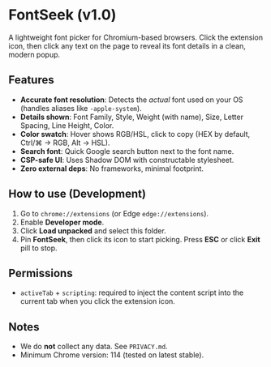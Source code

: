 # FontSeek (v1.0)

A lightweight font picker for Chromium-based browsers. Click the extension icon, then click any text on the page to reveal its font details in a clean, modern popup.

## Features
- **Accurate font resolution**: Detects the *actual* font used on your OS (handles aliases like `-apple-system`).  
- **Details shown**: Font Family, Style, Weight (with name), Size, Letter Spacing, Line Height, Color.  
- **Color swatch**: Hover shows RGB/HSL, click to copy (HEX by default, Ctrl/⌘ → RGB, Alt → HSL).  
- **Search font**: Quick Google search button next to the font name.  
- **CSP-safe UI**: Uses Shadow DOM with constructable stylesheet.  
- **Zero external deps**: No frameworks, minimal footprint.

## How to use (Development)
1. Go to `chrome://extensions` (or Edge `edge://extensions`).
2. Enable **Developer mode**.
3. Click **Load unpacked** and select this folder.
4. Pin **FontSeek**, then click its icon to start picking. Press **ESC** or click **Exit** pill to stop.

## Permissions
- `activeTab` + `scripting`: required to inject the content script into the current tab when you click the extension icon.

## Notes
- We do **not** collect any data. See `PRIVACY.md`.
- Minimum Chrome version: 114 (tested on latest stable).
